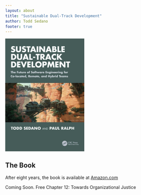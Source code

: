 ```yaml
---
layout: about
title: "Sustainable Dual-Track Development"
author: Todd Sedano
footer: true
---
```



<img border="0" src="../images/sustainable-dual-track-development-book-cover-126kb.jpg" alt="Sustainable Dual-Track Development book cover" width="50%" />




## The Book

After eight years, the book is available at <a href="https://amzn.to/4nAmJl3">Amazon.com</a>

Coming Soon. Free Chapter 12: Towards Organizational Justice

